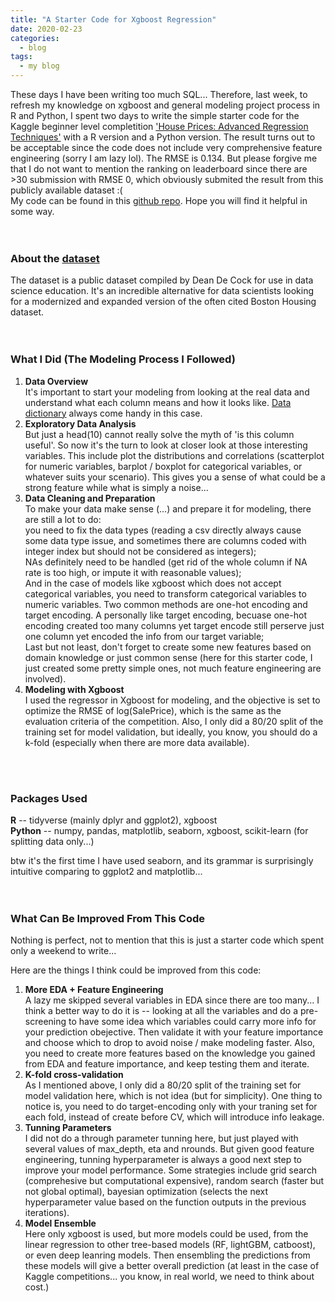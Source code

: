 ```yaml
---
title: "A Starter Code for Xgboost Regression"
date: 2020-02-23
categories:
  - blog
tags:
  - my blog
---
```


These days I have been writing too much SQL... Therefore, last week, to refresh my knowledge on xgboost and general modeling project process in R and Python, I spent two days to write the simple starter code for the Kaggle beginner level completition ['House Prices: Advanced Regression Techniques'](https://www.kaggle.com/c/house-prices-advanced-regression-techniques) with a R version and a Python version. The result turns out to be acceptable since the code does not include very comprehensive feature engineering (sorry I am lazy lol). The RMSE is 0.134. But please forgive me that I do not want to mention the ranking on leaderboard since there are >30 submission with RMSE 0, which obviously submited the result from this publicly available dataset :(   
My code can be found in this [github repo](https://github.com/yudong-94/Kaggle-House-Prices-Prediction). Hope you will find it helpful in some way.    
<br>
<br>

### About the [dataset](https://www.kaggle.com/c/house-prices-advanced-regression-techniques/data)

The dataset is a public dataset compiled by Dean De Cock for use in data science education. It's an incredible alternative for data scientists looking for a modernized and expanded version of the often cited Boston Housing dataset.  
<br>
<br>

### What I Did (The Modeling Process I Followed)

1. **Data Overview**  
It's important to start your modeling from looking at the real data and understand what each column means and how it looks like. [Data dictionary](https://www.kaggle.com/c/house-prices-advanced-regression-techniques/data) always come handy in this case.  
2. **Exploratory Data Analysis**  
But just a head(10) cannot really solve the myth of 'is this column useful'. So now it's the turn to look at closer look at those interesting variables. This include plot the distributions and correlations (scatterplot for numeric variables, barplot / boxplot for categorical variables, or whatever suits your scenario). This gives you a sense of what could be a strong feature while what is simply a noise...    
3. **Data Cleaning and Preparation**  
To make your data make sense (...) and prepare it for modeling, there are still a lot to do:  
you need to fix the data types (reading a csv directly always cause some data type issue, and sometimes there are columns coded with integer index but should not be considered as integers);  
NAs definitely need to be handled (get rid of the whole column if NA rate is too high, or impute it with reasonable values);  
And in the case of models like xgboost which does not accept categorical variables, you need to transform categorical variables to numeric variables. Two common methods are one-hot encoding and target encoding. A personally like target encoding, becuase one-hot encoding created too many columns yet target encode still perserve just one column yet encoded the info from our target variable;  
Last but not least, don't forget to create some new features based on domain knowledge or just common sense (here for this starter code, I just created some pretty simple ones, not much feature engineering are involved).     
4. **Modeling with Xgboost**  
I used the regressor in Xgboost for modeling, and the objective is set to optimize the RMSE of log(SalePrice), which is the same as the evaluation criteria of the competition. Also, I only did a 80/20 split of the training set for model validation, but ideally, you know, you should do a k-fold (especially when there are more data available).  
<br>
<br>

### Packages Used  
**R** -- tidyverse (mainly dplyr and ggplot2), xgboost  
**Python** -- numpy, pandas, matplotlib, seaborn, xgboost, scikit-learn (for splitting data only...)  

btw it's the first time I have used seaborn, and its grammar is surprisingly intuitive comparing to ggplot2 and matplotlib...  
<br>
<br>

### What Can Be Improved From This Code
Nothing is perfect, not to mention that this is just a starter code which spent only a weekend to write...  

Here are the things I think could be improved from this code:  
1. **More EDA + Feature Engineering**  
A lazy me skipped several variables in EDA since there are too many... I think a better way to do it is -- looking at all the variables and do a pre-screening to have some idea which variables could carry more info for your prediction obejective. Then validate it with your feature importance and choose which to drop to avoid noise / make modeling faster. Also, you need to create more features based on the knowledge you gained from EDA and feature importance, and keep testing them and iterate.  
2. **K-fold cross-validation**  
As I mentioned above, I only did a 80/20 split of the training set for model validation here, which is not idea (but for simplicity). One thing to notice is, you need to do target-encoding only with your traning set for each fold, instead of create before CV, which will introduce info leakage.  
3. **Tunning Parameters**  
I did not do a through parameter tunning here, but just played with several values of max_depth, eta and nrounds. But given good feature engineering, tunning hyperparameter is always a good next step to improve your model performance. Some strategies include grid search (comprehesive but computational expensive), random search (faster but not global optimal), bayesian optimization (selects the next hyperparameter value based on the function outputs in the previous iterations).  
4. **Model Ensemble**  
Here only xgboost is used, but more models could be used, from the linear regression to other tree-based models (RF, lightGBM, catboost), or even deep leanring models. Then ensembling the predictions from these models will give a better overall prediction (at least in the case of Kaggle competitions... you know, in real world, we need to think about cost.)  
